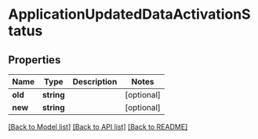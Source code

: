 # ApplicationUpdatedDataActivationStatus

## Properties
Name | Type | Description | Notes
------------ | ------------- | ------------- | -------------
**old** | **string** |  | [optional] 
**new** | **string** |  | [optional] 

[[Back to Model list]](../../README.md#documentation-for-models) [[Back to API list]](../../README.md#documentation-for-api-endpoints) [[Back to README]](../../README.md)


